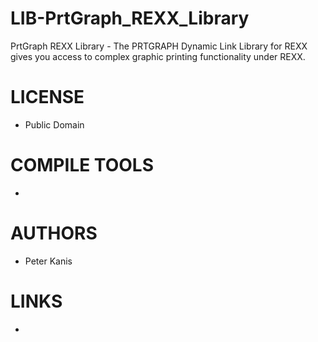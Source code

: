 LIB-PrtGraph_REXX_Library
=========================

PrtGraph REXX Library - The PRTGRAPH Dynamic Link Library for REXX gives you access to complex  graphic printing functionality under REXX.


LICENSE
===============
* Public Domain

COMPILE TOOLS
===============
* 

AUTHORS
===============
* Peter Kanis

LINKS
===============
* 
